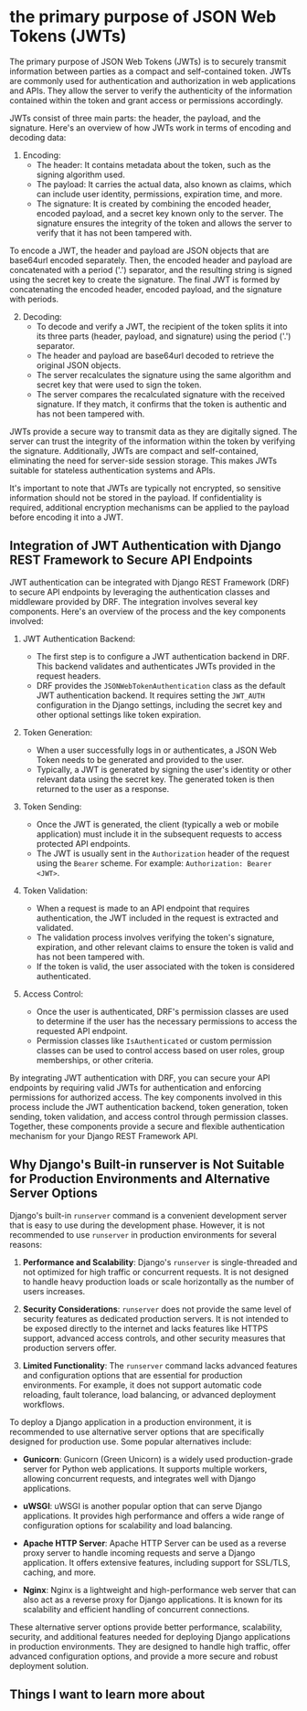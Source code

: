 # the primary purpose of JSON Web Tokens (JWTs)

The primary purpose of JSON Web Tokens (JWTs) is to securely transmit information between parties as a compact and self-contained token. JWTs are commonly used for authentication and authorization in web applications and APIs. They allow the server to verify the authenticity of the information contained within the token and grant access or permissions accordingly.

JWTs consist of three main parts: the header, the payload, and the signature. Here's an overview of how JWTs work in terms of encoding and decoding data:

1. Encoding:
   - The header: It contains metadata about the token, such as the signing algorithm used.
   - The payload: It carries the actual data, also known as claims, which can include user identity, permissions, expiration time, and more.
   - The signature: It is created by combining the encoded header, encoded payload, and a secret key known only to the server. The signature ensures the integrity of the token and allows the server to verify that it has not been tampered with.

To encode a JWT, the header and payload are JSON objects that are base64url encoded separately. Then, the encoded header and payload are concatenated with a period ('.') separator, and the resulting string is signed using the secret key to create the signature. The final JWT is formed by concatenating the encoded header, encoded payload, and the signature with periods.

2. Decoding:
   - To decode and verify a JWT, the recipient of the token splits it into its three parts (header, payload, and signature) using the period ('.') separator.
   - The header and payload are base64url decoded to retrieve the original JSON objects.
   - The server recalculates the signature using the same algorithm and secret key that were used to sign the token.
   - The server compares the recalculated signature with the received signature. If they match, it confirms that the token is authentic and has not been tampered with.

JWTs provide a secure way to transmit data as they are digitally signed. The server can trust the integrity of the information within the token by verifying the signature. Additionally, JWTs are compact and self-contained, eliminating the need for server-side session storage. This makes JWTs suitable for stateless authentication systems and APIs.

It's important to note that JWTs are typically not encrypted, so sensitive information should not be stored in the payload. If confidentiality is required, additional encryption mechanisms can be applied to the payload before encoding it into a JWT.

## Integration of JWT Authentication with Django REST Framework to Secure API Endpoints

JWT authentication can be integrated with Django REST Framework (DRF) to secure API endpoints by leveraging the authentication classes and middleware provided by DRF. The integration involves several key components. Here's an overview of the process and the key components involved:

1. JWT Authentication Backend:
   - The first step is to configure a JWT authentication backend in DRF. This backend validates and authenticates JWTs provided in the request headers.
   - DRF provides the `JSONWebTokenAuthentication` class as the default JWT authentication backend. It requires setting the `JWT_AUTH` configuration in the Django settings, including the secret key and other optional settings like token expiration.

2. Token Generation:
   - When a user successfully logs in or authenticates, a JSON Web Token needs to be generated and provided to the user.
   - Typically, a JWT is generated by signing the user's identity or other relevant data using the secret key. The generated token is then returned to the user as a response.

3. Token Sending:
   - Once the JWT is generated, the client (typically a web or mobile application) must include it in the subsequent requests to access protected API endpoints.
   - The JWT is usually sent in the `Authorization` header of the request using the `Bearer` scheme. For example: `Authorization: Bearer <JWT>`.

4. Token Validation:
   - When a request is made to an API endpoint that requires authentication, the JWT included in the request is extracted and validated.
   - The validation process involves verifying the token's signature, expiration, and other relevant claims to ensure the token is valid and has not been tampered with.
   - If the token is valid, the user associated with the token is considered authenticated.

5. Access Control:
   - Once the user is authenticated, DRF's permission classes are used to determine if the user has the necessary permissions to access the requested API endpoint.
   - Permission classes like `IsAuthenticated` or custom permission classes can be used to control access based on user roles, group memberships, or other criteria.

By integrating JWT authentication with DRF, you can secure your API endpoints by requiring valid JWTs for authentication and enforcing permissions for authorized access. The key components involved in this process include the JWT authentication backend, token generation, token sending, token validation, and access control through permission classes. Together, these components provide a secure and flexible authentication mechanism for your Django REST Framework API.

## Why Django's Built-in runserver is Not Suitable for Production Environments and Alternative Server Options

Django's built-in `runserver` command is a convenient development server that is easy to use during the development phase. However, it is not recommended to use `runserver` in production environments for several reasons:

1. **Performance and Scalability**: Django's `runserver` is single-threaded and not optimized for high traffic or concurrent requests. It is not designed to handle heavy production loads or scale horizontally as the number of users increases.

2. **Security Considerations**: `runserver` does not provide the same level of security features as dedicated production servers. It is not intended to be exposed directly to the internet and lacks features like HTTPS support, advanced access controls, and other security measures that production servers offer.

3. **Limited Functionality**: The `runserver` command lacks advanced features and configuration options that are essential for production environments. For example, it does not support automatic code reloading, fault tolerance, load balancing, or advanced deployment workflows.

To deploy a Django application in a production environment, it is recommended to use alternative server options that are specifically designed for production use. Some popular alternatives include:

- **Gunicorn**: Gunicorn (Green Unicorn) is a widely used production-grade server for Python web applications. It supports multiple workers, allowing concurrent requests, and integrates well with Django applications.

- **uWSGI**: uWSGI is another popular option that can serve Django applications. It provides high performance and offers a wide range of configuration options for scalability and load balancing.

- **Apache HTTP Server**: Apache HTTP Server can be used as a reverse proxy server to handle incoming requests and serve a Django application. It offers extensive features, including support for SSL/TLS, caching, and more.

- **Nginx**: Nginx is a lightweight and high-performance web server that can also act as a reverse proxy for Django applications. It is known for its scalability and efficient handling of concurrent connections.

These alternative server options provide better performance, scalability, security, and additional features needed for deploying Django applications in production environments. They are designed to handle high traffic, offer advanced configuration options, and provide a more secure and robust deployment solution.
## Things I want to learn more about
